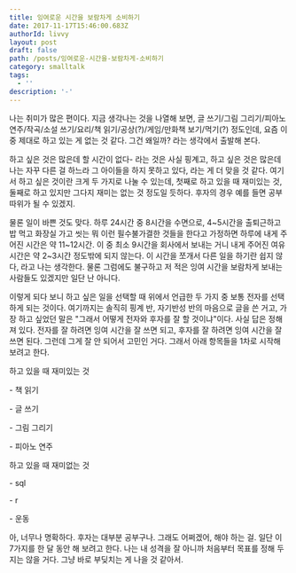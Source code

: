 ```yaml
---
title: 잉여로운 시간을 보람차게 소비하기
date: 2017-11-17T15:46:00.683Z
authorId: livvy
layout: post
draft: false
path: /posts/잉여로운-시간을-보람차게-소비하기
category: smalltalk
tags:
  - ''
description: '-'
---
```

나는 취미가 많은 편이다. 지금 생각나는 것을 나열해 보면, 글 쓰기/그림 그리기/피아노 연주/작곡/소설 쓰기/요리/책 읽기/공상(?)/게임/만화책 보기/먹기(?) 정도인데, 요즘 이 중 제대로 하고 있는 게 없는 것 같다. 그건 왜일까? 라는 생각에서 출발해 본다. 

하고 싶은 것은 많은데 할 시간이 없다- 라는 것은 사실 핑계고, 하고 싶은 것은 많은데 나는 자꾸 다른 걸 하느라 그 아이들을 하지 못하고 있다, 라는 게 더 맞을 것 같다. 여기서 하고 싶은 것이란 크게 두 가지로 나눌 수 있는데, 첫째로 하고 있을 때 재미있는 것, 둘째로 하고 있지만 그다지 재미는 없는 것 정도일 듯하다. 후자의 경우 예를 들면 공부 따위가 될 수 있겠지. 

물론 일이 바쁜 것도 맞다. 하루 24시간 중 8시간을 수면으로, 4\~5시간을 출퇴근하고 밥 먹고 화장실 가고 씻는 뭐 이런 필수불가결한 것들을 한다고 가정하면 하루에 내게 주어진 시간은 약 11\~12시간. 이 중 최소 9시간을 회사에서 보내는 거니 내게 주어진 여유시간은 약 2~3시간 정도밖에 되지 않는다. 이 시간을 쪼개서 다른 일을 하기란 쉽지 않다, 라고 나는 생각한다. 물론 그럼에도 불구하고 저 적은 잉여 시간을 보람차게 보내는 사람들도 있겠지만 일단 난 아니다. 

이렇게 되다 보니 하고 싶은 일을 선택할 때 위에서 언급한 두 가지 중 보통 전자를 선택하게 되는 것이다. 여기까지는 솔직히 핑계 반, 자기반성 반의 마음으로 글을 쓴 거고, 가장 하고 싶었던 말은 "그래서 어떻게 전자와 후자를 잘 할 것이냐"이다. 사실 답은 정해져 있다. 전자를 잘 하려면 잉여 시간을 잘 쓰면 되고, 후자를 잘 하려면 잉여 시간을 잘 쓰면 된다. 그런데 그게 잘 안 되어서 고민인 거다. 그래서 아래 항목들을 1차로 시작해 보려고 한다.

하고 있을 때 재미있는 것

\- 책 읽기

\- 글 쓰기

\- 그림 그리기

\- 피아노 연주



하고 있을 때 재미없는 것

\- sql

\- r

\- 운동



아, 너무나 명확하다. 후자는 대부분 공부구나. 그래도 어쩌겠어, 해야 하는 걸. 일단 이 7가지를 한 달 동안 해 보려고 한다. 나는 내 성격을 잘 아니까 처음부터 목표를 정해 두지는 않을 거다. 그냥 바로 부딪치는 게 나을 것 같아서.
